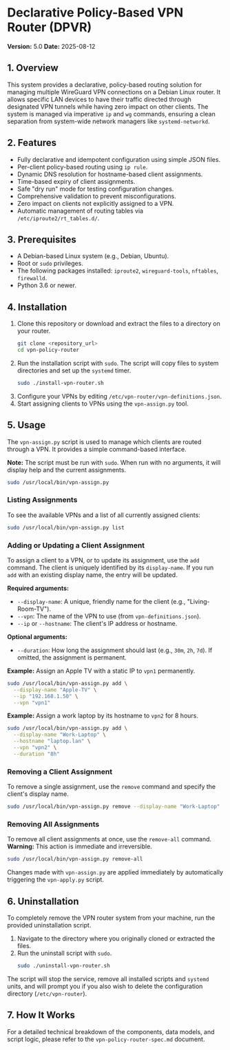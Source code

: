 # Declarative Policy-Based VPN Router (DPVR)

**Version:** 5.0
**Date:** 2025-08-12

## 1. Overview

This system provides a declarative, policy-based routing solution for managing multiple WireGuard VPN connections on a Debian Linux router. It allows specific LAN devices to have their traffic directed through designated VPN tunnels while having zero impact on other clients. The system is managed via imperative `ip` and `wg` commands, ensuring a clean separation from system-wide network managers like `systemd-networkd`.

## 2. Features

- Fully declarative and idempotent configuration using simple JSON files.
- Per-client policy-based routing using `ip rule`.
- Dynamic DNS resolution for hostname-based client assignments.
- Time-based expiry of client assignments.
- Safe "dry run" mode for testing configuration changes.
- Comprehensive validation to prevent misconfigurations.
- Zero impact on clients not explicitly assigned to a VPN.
- Automatic management of routing tables via `/etc/iproute2/rt_tables.d/`.

## 3. Prerequisites

- A Debian-based Linux system (e.g., Debian, Ubuntu).
- Root or `sudo` privileges.
- The following packages installed: `iproute2`, `wireguard-tools`, `nftables`, `firewalld`.
- Python 3.6 or newer.

## 4. Installation

1.  Clone this repository or download and extract the files to a directory on your router.
    ```bash
    git clone <repository_url>
    cd vpn-policy-router
    ```
2.  Run the installation script with `sudo`. The script will copy files to system directories and set up the `systemd` timer.
    ```bash
    sudo ./install-vpn-router.sh
    ```
3.  Configure your VPNs by editing `/etc/vpn-router/vpn-definitions.json`.
4.  Start assigning clients to VPNs using the `vpn-assign.py` tool.

## 5. Usage

The `vpn-assign.py` script is used to manage which clients are routed through a VPN. It provides a simple command-based interface.

**Note:** The script must be run with `sudo`. When run with no arguments, it will display help and the current assignments.

```bash
sudo /usr/local/bin/vpn-assign.py
```

### Listing Assignments

To see the available VPNs and a list of all currently assigned clients:

```bash
sudo /usr/local/bin/vpn-assign.py list
```

### Adding or Updating a Client Assignment

To assign a client to a VPN, or to update its assignment, use the `add` command. The client is uniquely identified by its `display-name`. If you run `add` with an existing display name, the entry will be updated.

**Required arguments:**
*   `--display-name`: A unique, friendly name for the client (e.g., "Living-Room-TV").
*   `--vpn`: The name of the VPN to use (from `vpn-definitions.json`).
*   `--ip` or `--hostname`: The client's IP address or hostname.

**Optional arguments:**
*   `--duration`: How long the assignment should last (e.g., `30m`, `2h`, `7d`). If omitted, the assignment is permanent.

**Example:** Assign an Apple TV with a static IP to `vpn1` permanently.
```bash
sudo /usr/local/bin/vpn-assign.py add \
  --display-name "Apple-TV" \
  --ip "192.168.1.50" \
  --vpn "vpn1"
```

**Example:** Assign a work laptop by its hostname to `vpn2` for 8 hours.
```bash
sudo /usr/local/bin/vpn-assign.py add \
  --display-name "Work-Laptop" \
  --hostname "laptop.lan" \
  --vpn "vpn2" \
  --duration "8h"
```

### Removing a Client Assignment

To remove a single assignment, use the `remove` command and specify the client's display name.

```bash
sudo /usr/local/bin/vpn-assign.py remove --display-name "Work-Laptop"
```

### Removing All Assignments

To remove all client assignments at once, use the `remove-all` command. **Warning:** This action is immediate and irreversible.

```bash
sudo /usr/local/bin/vpn-assign.py remove-all
```

Changes made with `vpn-assign.py` are applied immediately by automatically triggering the `vpn-apply.py` script.

## 6. Uninstallation

To completely remove the VPN router system from your machine, run the provided uninstallation script.

1.  Navigate to the directory where you originally cloned or extracted the files.
2.  Run the uninstall script with `sudo`.
    ```bash
    sudo ./uninstall-vpn-router.sh
    ```
The script will stop the service, remove all installed scripts and `systemd` units, and will prompt you if you also wish to delete the configuration directory (`/etc/vpn-router`).

## 7. How It Works

For a detailed technical breakdown of the components, data models, and script logic, please refer to the `vpn-policy-router-spec.md` document.
